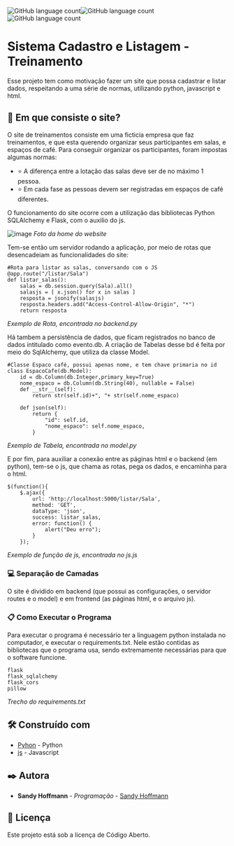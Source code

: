  <img alt="GitHub language count" src="https://img.shields.io/badge/python-v3.7-purple"><img alt="GitHub language count" src="https://img.shields.io/badge/flask-v1.1.1-purple"><img alt="GitHub language count" src="https://img.shields.io/badge/Code-Open%20Source-purple">
<h1>Sistema Cadastro e Listagem - Treinamento</h1>

Esse projeto tem como motivação fazer um site que possa cadastrar e listar dados, respeitando a uma série de normas, utilizando python, javascript e html.

## 🚀 Em que consiste o site?

O site de treinamentos consiste em uma ficticia empresa que faz treinamentos, e que esta querendo organizar seus participantes em salas, e espaços de café.
Para conseguir organizar os participantes, foram impostas algumas normas:

* :star: A diferença entre a lotação das salas deve ser de no máximo 1 pessoa.
* :star: Em cada fase as pessoas devem ser registradas em espaços de café diferentes.

O funcionamento do site ocorre com a utilização das bibliotecas Python SQLAlchemy  e Flask, com o auxilio do js.

![image](https://user-images.githubusercontent.com/60969091/109430283-55dac280-79df-11eb-89e0-79c62c24f427.png)
<i>Foto da home do website</i>

Tem-se então um servidor rodando a aplicação, por meio de rotas que desencadeiam as funcionalidades do site:

```
#Rota para listar as salas, conversando com o JS
@app.route("/listar/Sala")
def listar_salas():
    salas = db.session.query(Sala).all()
    salasjs = [ x.json() for x in salas ]
    resposta = jsonify(salasjs)
    resposta.headers.add("Access-Control-Allow-Origin", "*") 
    return resposta

```
<i>Exemplo de Rota, encontrada no backend.py</i>

Há tambem a persistência de dados, que ficam registrados no banco de dados intitulado como evento.db.
A criação de Tabelas desse bd é feita por meio do SqlAlchemy, que utiliza da classe Model.

```
#Classe Espaco café, possui apenas nome, e tem chave primaria no id
class EspacoCafe(db.Model):
    id = db.Column(db.Integer,primary_key=True)
    nome_espaco = db.Column(db.String(40), nullable = False)
    def __str__(self):
        return str(self.id)+", "+ str(self.nome_espaco)
    
    def json(self):
        return {
            "id": self.id,
            "nome_espaco": self.nome_espaco,
        }
```
<i>Exemplo de Tabela, encontrada no model.py</i>

E por fim, para auxiliar a conexão entre as páginas html e o backend (em python), tem-se o js, que chama as rotas, pega os dados, e encaminha para o html.

```
$(function(){ 
    $.ajax({
        url: 'http://localhost:5000/listar/Sala',
        method: 'GET',
        dataType: 'json', 
        success: listar_salas, 
        error: function() {
            alert("Deu erro");
        }
    });
```
<i>Exemplo de função de js, encontrada no js.js</i>

### 💻 Separação de Camadas

O site é dividido em backend (que possui as configurações, o servidor routes e o model) e em frontend (as páginas html, e o arquivo js).

### 📋 Como Executar o Programa

Para executar o programa é necessário ter a linguagem python instalada no computador, e executar o requirements.txt.
Nele estão contidas as bibliotecas que o programa usa, sendo extremamente necessárias para que o software funcione.

```
flask
flask_sqlalchemy
flask_cors
pillow
```
<i>Trecho do requirements.txt</i>


## 🛠️ Construído com

* [Pyhon](https://www.python.org/) - Python
* [js](https://developer.mozilla.org/pt-BR/docs/Web/JavaScript) - Javascript

## ✒️ Autora

* **Sandy Hoffmann** - *Programação* - [Sandy Hoffmann](https://github.com/SandyHoffmann)

## 📄 Licença

Este projeto está sob a licença de Código Aberto.
